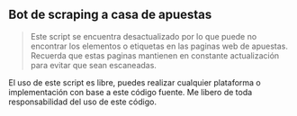 ## Bot de scraping a casa de apuestas

> Este script se encuentra desactualizado por lo que puede no encontrar los elementos o etiquetas en las paginas web de apuestas. Recuerda que estas paginas mantienen en constante actualización para evitar que sean escaneadas.

El uso de este script es libre, puedes realizar cualquier plataforma o implementación con base a este código fuente. Me libero de toda responsabilidad del uso de este código. 

